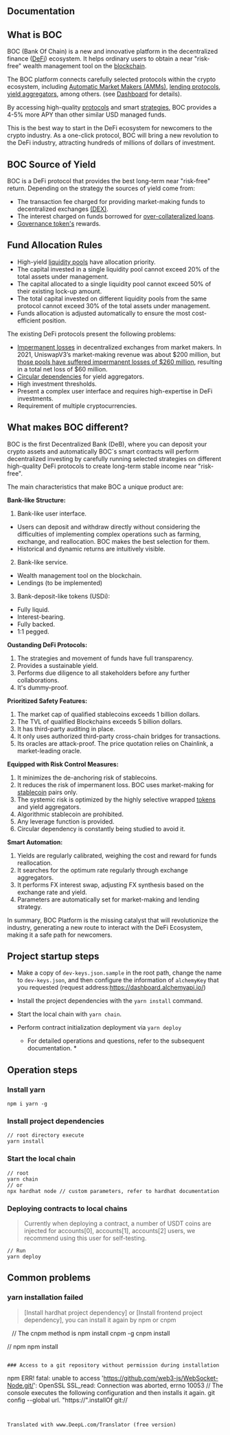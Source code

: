 ## Documentation
## What is BOC

BOC (Bank Of Chain) is a new and innovative platform in the decentralized finance ([DeFi](../more/appendix.md#decentralized-finance-defi)) ecosystem. It helps ordinary users to obtain a near "risk-free" wealth management tool on the [blockchain](../more/appendix.md#blockchain-network).

The BOC platform connects carefully selected protocols within the crypto ecosystem, including [Automatic Market Makers (AMMs)](../more/appendix.md#automated-market-maker-amm), [lending protocols](../more/appendix.md#lending-protocol), [yield aggregators](../more/appendix.md#yield-aggregators), among others. (see [Dashboard](https://dashboard.bankofchain.io/#/) for details).

By accessing high-quality [protocols](../more/appendix.md#protocol) and smart [strategies](../more/appendix.md#strategy), BOC provides a 4-5% more APY than other similar USD managed funds.

This is the best way to start in the DeFi ecosystem for newcomers to the crypto industry. As a one-click protocol, BOC will bring a new revolution to the DeFi industry, attracting hundreds of millions of dollars of investment.

## BOC Source of Yield

BOC is a DeFi protocol that provides the best long-term near "risk-free" return. Depending on the strategy the sources of yield come from:

* The transaction fee charged for providing market-making funds to decentralized exchanges [(DEX)](../more/appendix.md#decentralized-exchanges-dexs).
* The interest charged on funds borrowed for [over-collateralized loans](../more/appendix.md#Over-collateralized-loans).
* [Governance token's](../more/appendix.md#governance-token) rewards.

## Fund Allocation Rules

* High-yield [liquidity pools](../more/appendix.md#liquidity-pool) have allocation priority.
* The capital invested in a single liquidity pool cannot exceed 20% of the total assets under management.
* The capital allocated to a single liquidity pool cannot exceed 50% of their existing lock-up amount.
* The total capital invested on different liquidity pools from the same protocol cannot exceed 30% of the total assets under management.
* Funds allocation is adjusted automatically to ensure the most cost-efficient position.

The existing DeFi protocols present the following problems:

* [Impermanent losses](../more/appendix.md#impermanent-loss) in decentralized exchanges from market makers. In 2021, UniswapV3’s market-making revenue was about $200 million, but [those pools have suffered impermanent losses of $260 million](https://cointelegraph.com/news/half-of-uniswap-v3-liquidity-providers-are-losing-money-new-research), resulting in a total net loss of $60 million.
* [Circular dependencies](../more/appendix.md#circular-dependencies) for yield aggregators.
* High investment thresholds.
* Present a complex user interface and requires high-expertise in DeFi investments.
* Requirement of multiple cryptocurrencies.

## What makes BOC different?

BOC is the first Decentralized Bank (DeB), where you can deposit your crypto assets and automatically BOC´s smart contracts will perform decentralized investing by carefully running selected strategies on different high-quality DeFi protocols to create long-term stable income near "risk-free".

The main characteristics that make BOC a unique product are:

**Bank-like Structure:**

1. Bank-like user interface.
* Users can deposit and withdraw directly without considering the difficulties of implementing complex operations such as farming, exchange, and reallocation. BOC makes the best selection for them.
* Historical and dynamic returns are intuitively visible.
2. Bank-like service.
* Wealth management tool on the blockchain.
* Lendings (to be implemented)
3. Bank-deposit-like tokens (USDi):
* Fully liquid.
* Interest-bearing.
* Fully backed.
* 1:1 pegged.

**Oustanding DeFi Protocols:**

1. The strategies and movement of funds have full transparency.
2. Provides a sustainable yield.
3. Performs due diligence to all stakeholders before any further collaborations.
4. It's dummy-proof.

**Prioritized Safety Features:**

1. The market cap of qualified stablecoins exceeds 1 billion dollars.
2. The TVL of qualified Blockchains exceeds 5 billion dollars.
3. It has third-party auditing in place.
4. It only uses authorized third-party cross-chain bridges for transactions.
5. Its oracles are attack-proof. The price quotation relies on Chainlink, a market-leading oracle.

**Equipped with Risk Control Measures:**

1. It minimizes the de-anchoring risk of stablecoins.
2. It reduces the risk of impermanent loss. BOC uses market-making for [stablecoin](../more/appendix.md#stablecoin) pairs only.
3. The systemic risk is optimized by the highly selective wrapped [tokens](../more/appendix.md#token) and yield aggregators.
4. Algorithmic stablecoin are prohibited.
5. Any leverage function is provided.
6. Circular dependency is constantly being studied to avoid it.

**Smart Automation:**

1. Yields are regularly calibrated, weighing the cost and reward for funds reallocation.
2. It searches for the optimum rate regularly through exchange aggregators.
3. It performs FX interest swap, adjusting FX synthesis based on the exchange rate and yield.
4. Parameters are automatically set for market-making and lending strategy.

In summary, BOC Platform is the missing catalyst that will revolutionize the industry, generating a new route to interact with the DeFi Ecosystem, making it a safe path for newcomers.

## Project startup steps

* Make a copy of `dev-keys.json.sample` in the root path, change the name to `dev-keys.json`, and then configure the information of `alchemyKey` that you requested (request address:https://dashboard.alchemyapi.io/)
* Install the project dependencies with the `yarn install` command.
* Start the local chain with `yarn chain`.
* Perform contract initialization deployment via `yarn deploy`

  * For detailed operations and questions, refer to the subsequent documentation. *

## Operation steps
### Install yarn

```
npm i yarn -g
```

### Install project dependencies

```
// root directory execute
yarn install
```

### Start the local chain

```
// root
yarn chain
// or
npx hardhat node // custom parameters, refer to hardhat documentation
```
### Deploying contracts to local chains

> Currently when deploying a contract, a number of USDT coins are injected for accounts[0], accounts[1], accounts[2] users, we recommend using this user for self-testing.

```
// Run
yarn deploy
```
## Common problems

### yarn installation failed

> [Install hardhat project dependency] or [Install frontend project dependency], you can install it again by npm or cnpm

`` ``
// The cnpm method is
npm install cnpm -g
cnpm install

// npm
npm install
```

### Access to a git repository without permission during installation

```
npm ERR! fatal: unable to access 'https://github.com/web3-js/WebSocket-Node.git/': OpenSSL SSL_read: Connection was aborted, errno 10053
// The console executes the following configuration and then installs it again.
git config --global url. "https://".installOf git://
```


Translated with www.DeepL.com/Translator (free version)